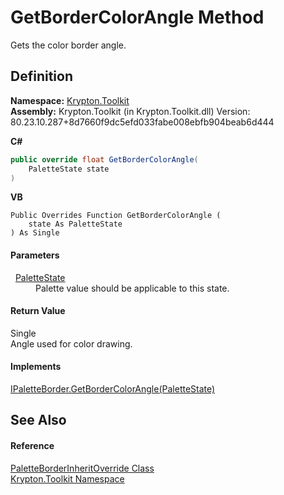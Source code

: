# GetBorderColorAngle Method


Gets the color border angle.



## Definition
**Namespace:** <a href="79d2eac2-21f4-54ff-7552-b20c33c30600.md">Krypton.Toolkit</a>  
**Assembly:** Krypton.Toolkit (in Krypton.Toolkit.dll) Version: 80.23.10.287+8d7660f9dc5efd033fabe008ebfb904beab6d444

**C#**
``` C#
public override float GetBorderColorAngle(
	PaletteState state
)
```
**VB**
``` VB
Public Overrides Function GetBorderColorAngle ( 
	state As PaletteState
) As Single
```



#### Parameters
<dl><dt>  <a href="93e626cd-00cf-240e-06c6-ab4d47e982ba.md">PaletteState</a></dt><dd>Palette value should be applicable to this state.</dd></dl>

#### Return Value
Single  
Angle used for color drawing.

#### Implements
<a href="96a5a508-c842-d9b5-da53-826c0918a200.md">IPaletteBorder.GetBorderColorAngle(PaletteState)</a>  


## See Also


#### Reference
<a href="a101c2bc-40f1-d625-c6f0-33ae4626dc98.md">PaletteBorderInheritOverride Class</a>  
<a href="79d2eac2-21f4-54ff-7552-b20c33c30600.md">Krypton.Toolkit Namespace</a>  
